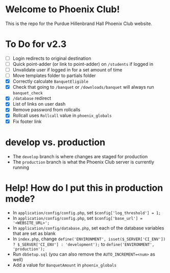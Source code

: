 # Welcome to Phoenix Club!
This is the repo for the Purdue Hillenbrand Hall Phoenix Club website.

# To Do for v2.3
- [ ] Login redirects to original destination
- [ ] Quick point-adder (or link to point-adder) on `/students` if logged in
- [ ] Unvalidate user if logged in for a set amount of time
- [ ] Move templates folder to partials folder
- [X] Correctly calculate `BanquetEligible`
- [X] Check that going to `/banquet` or `/downloads/banquet` will always run `banquet_check`
- [X] `/database` redirect
- [X] List of links on user dash
- [X] Remove password from rollcalls
- [X] Rollcall uses `Rollcall` value in `phoenix_globals`
- [X] Fix footer link

# develop vs. production
- The `develop` branch is where changes are staged for production
- The `production` branch is what the Phoenix Club server is currently running

# Help! How do I put this in production mode?
- In `application/config/config.php`, set `$config['log_threshold'] = 1;`
- In `application/config/config.php`, set `$config['base_url'] = '<WEBSITE_URL>';`
- In `application/config/database.php`, set each of the database variables that are set as blank
- In `index.php`, change `define('ENVIRONMENT', isset($_SERVER['CI_ENV']) ? $_SERVER['CI_ENV'] : 'development');` to `define('ENVIRONMENT', 'production');`
- Run `dbSetup.sql` (you can also remove the `AUTO_INCREMENT=<num>` as well)
- Add a value for `BanquetAmount` in `phoenix_globals`
